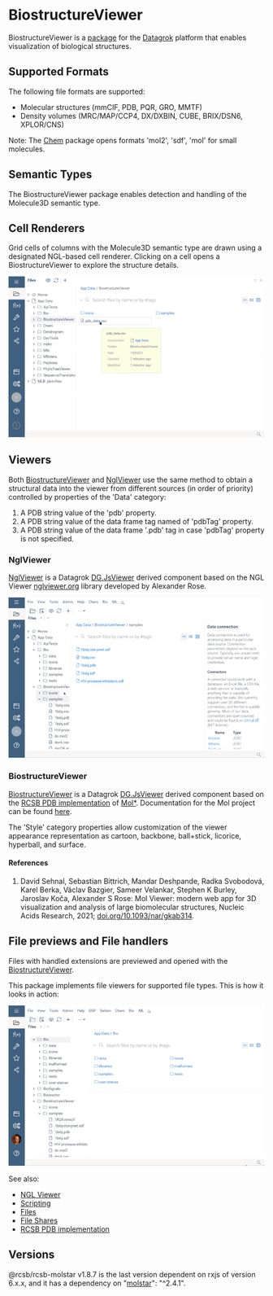 # BiostructureViewer

BiostructureViewer is a [package](https://datagrok.ai/help/develop/#packages) for
the [Datagrok](https://datagrok.ai/) platform that enables visualization of biological structures.

## Supported Formats

The following file formats are supported:

- Molecular structures (mmCIF, PDB, PQR, GRO, MMTF)
- Density volumes (MRC/MAP/CCP4, DX/DXBIN, CUBE, BRIX/DSN6, XPLOR/CNS)

Note: The [Chem](../Chem/README.md) package opens formats 'mol2', 'sdf', 'mol' for small molecules.

## Semantic Types

The BiostructureViewer package enables detection and handling of the Molecule3D semantic type.

## Cell Renderers

Grid cells of columns with the Molecule3D semantic type are drawn using a designated NGL-based cell renderer. Clicking
on a cell opens a BiostructureViewer to explore the structure details.

![pdb_data](../../help/uploads/gifs/biostructure-viewer-pdb-data.gif)

## Viewers

Both [BiostructureViewer](#BiostructureViewer) and [NglViewer](#NglViewer) use the same method to obtain
a structural data into the viewer from different sources (in order of priority) controlled by
properties of the 'Data' category:

1. A PDB string value of the 'pdb' property.
2. A PDB string value of the data frame tag named of 'pdbTag' property.
3. A PDB string value of the data frame '.pdb' tag in case 'pdbTag' property is not specified.

### <a  name="NglViewer">NglViewer</a>

[NglViewer](./src/viewers/ngl-viewer.ts) is a Datagrok [DG.JsViewer](../../js-api/src/viewer.ts) derived
component based on the NGL Viewer [nglviewer.org](https://nglviewer.org/) library developed by Alexander Rose.

![ngl-viewer](../../help/uploads/gifs/ngl-viewer-open-PDB.gif)

### <a name="BiostructureViewer">BiostructureViewer</a>

[BiostructureViewer](./src/viewers/molstar-viewer/molstar-viewer.ts) is a Datagrok [DG.JsViewer](../../js-api/src/viewer.ts) derived
component based on the [RCSB PDB implementation](https://github.com/molstar/rcsb-molstar) of
[Mol*](https://github.com/molstar/molstar). Documentation for
the Mol project can be found [here](https://molstar.org/docs/).

The 'Style' category properties allow customization of the viewer appearance representation as cartoon, backbone,
ball+stick, licorice, hyperball, and surface.

#### References

1. David Sehnal, Sebastian Bittrich, Mandar Deshpande, Radka Svobodová, Karel Berka, Václav Bazgier, Sameer Velankar,
   Stephen K Burley, Jaroslav Koča, Alexander S Rose:
   Mol Viewer: modern web app for 3D visualization and analysis of large biomolecular structures,
   Nucleic Acids Research, 2021; [doi.org/10.1093/nar/gkab314](https://doi.org/10.1093/nar/gkab314).

## File previews and File handlers

Files with handled extensions are previewed and opened with the [BiostructureViewer](#BiostructureViewer).

This package implements file viewers for supported file types. This is how it looks in action:

![preview-view](../../help/uploads/gifs/biostructure-viewer-preview-view-PDB-mmcif.gif)

See also:

- [NGL Viewer](https://nglviewer.org/)
- [Scripting](https://datagrok.ai/help/compute/scripting)
- [Files](https://datagrok.ai/help/access/databases/connectors/files)
- [File Shares](https://datagrok.ai/help/access/files/#file-sharing-and-access-control)
- [RCSB PDB implementation](https://github.com/molstar/rcsb-molstar)

## Versions

@rcsb/rcsb-molstar v1.8.7 is the last version dependent on rxjs of version 6.x.x,
and it has a dependency on "[molstar](https://github.com/molstar/molstar)": "^2.4.1".
